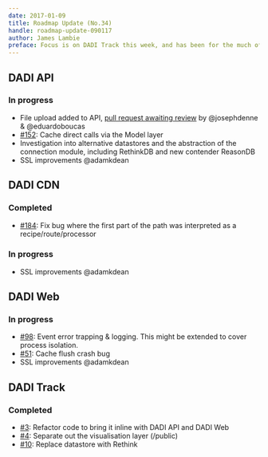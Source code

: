 ```yaml
---
date: 2017-01-09
title: Roadmap Update (No.34)
handle: roadmap-update-090117
author: James Lambie
preface: Focus is on DADI Track this week, and has been for the much of the past week. The codebase has been simplified and brought into line with the same approach used by the other products. The current test coverage is around 85%.
---
```


## DADI API

### In progress

* File upload added to API, [pull request awaiting review](https://github.com/dadi/api/pull/160) by @josephdenne & @eduardoboucas
* [#152](https://github.com/dadi/api/issues/152): Cache direct calls via the Model layer
* Investigation into alternative datastores and the abstraction of the connection module, including RethinkDB and new contender ReasonDB
* SSL improvements @adamkdean

## DADI CDN

### Completed

* [#184](https://github.com/dadi/cdn/issues/184): Fix bug where the first part of the path was interpreted as a recipe/route/processor

### In progress

* SSL improvements @adamkdean

## DADI Web

### In progress

* [#98](https://github.com/dadi/web/issues/98): Event error trapping & logging. This might be extended to cover process isolation.
* [#51](https://github.com/dadi/web/issues/51): Cache flush crash bug
* SSL improvements @adamkdean

## DADI Track

### Completed

* [#3](https://github.com/dadi/track/issues/3): Refactor code to bring it inline with DADI API and DADI Web
* [#4](https://github.com/dadi/track/issues/4): Separate out the visualisation layer (/public)
* [#10](https://github.com/dadi/track/issues/10): Replace datastore with Rethink

